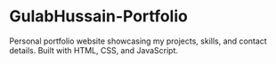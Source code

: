 # GulabHussain-Portfolio
Personal portfolio website showcasing my projects, skills, and contact details. Built with HTML, CSS, and JavaScript.
